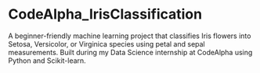 # CodeAlpha_IrisClassification
A beginner-friendly machine learning project that classifies Iris flowers into Setosa, Versicolor, or Virginica species using petal and sepal measurements. Built during my Data Science internship at CodeAlpha using Python and Scikit-learn.
